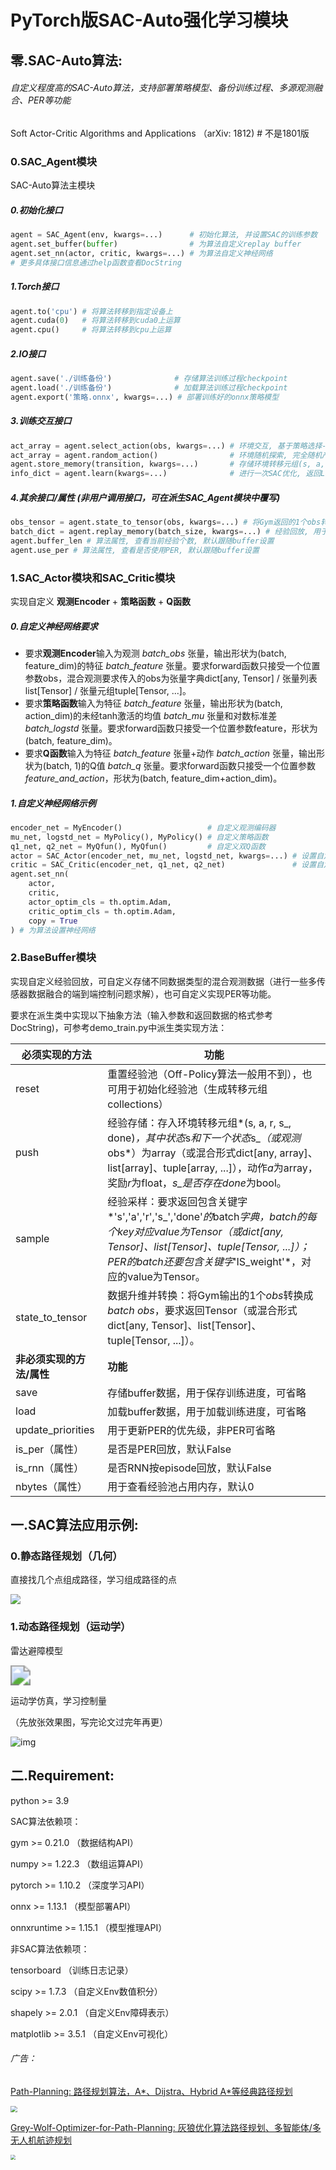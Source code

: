 # PyTorch版SAC-Auto强化学习模块

## 零.SAC-Auto算法:

###### 自定义程度高的SAC-Auto算法，支持部署策略模型、备份训练过程、多源观测融合、PER等功能

Soft Actor-Critic Algorithms and Applications （arXiv: 1812) # 不是1801版

### 0.SAC_Agent模块

SAC-Auto算法主模块

##### 0.初始化接口

```python
agent = SAC_Agent(env, kwargs=...)      # 初始化算法, 并设置SAC的训练参数
agent.set_buffer(buffer)                # 为算法自定义replay buffer
agent.set_nn(actor, critic, kwargs=...) # 为算法自定义神经网络
# 更多具体接口信息通过help函数查看DocString
```

##### 1.Torch接口

```python
agent.to('cpu') # 将算法转移到指定设备上
agent.cuda(0)   # 将算法转移到cuda0上运算
agent.cpu()     # 将算法转移到cpu上运算
```

##### 2.IO接口

```python
agent.save('./训练备份')              # 存储算法训练过程checkpoint
agent.load('./训练备份')              # 加载算法训练过程checkpoint
agent.export('策略.onnx', kwargs=...) # 部署训练好的onnx策略模型
```

##### 3.训练交互接口

```python
act_array = agent.select_action(obs, kwargs=...) # 环境交互, 基于策略选择-1~1的随机/确定动作
act_array = agent.random_action()                # 环境随机探索, 完全随机产生-1~1的动作
agent.store_memory(transition, kwargs=...)       # 存储环境转移元组(s, a, r, s_, done)
info_dict = agent.learn(kwargs=...)              # 进行一次SAC优化, 返回Loss/Q函数/...
```

##### 4.其余接口/属性 (非用户调用接口，可在派生SAC_Agent模块中覆写)

```python
obs_tensor = agent.state_to_tensor(obs, kwargs=...) # 将Gym返回的1个obs转换成batch_obs, 用于处理混合输入情况, 默认跟随buffer设置
batch_dict = agent.replay_memory(batch_size, kwargs=...) # 经验回放, 用于实现花样经验回放, 默认跟随buffer设置
agent.buffer_len # 算法属性, 查看当前经验个数, 默认跟随buffer设置
agent.use_per # 算法属性, 查看是否使用PER, 默认跟随buffer设置
```

### 1.SAC_Actor模块和SAC_Critic模块

实现自定义 **观测Encoder** + **策略函数** + **Q函数**

##### 0.自定义神经网络要求

- 要求**观测Encoder**输入为观测 *batch_obs* 张量，输出形状为(batch, feature_dim)的特征 *batch_feature* 张量。要求forward函数只接受一个位置参数obs，混合观测要求传入的obs为张量字典dict[any, Tensor] / 张量列表list[Tensor] / 张量元组tuple[Tensor, ...]。
- 要求**策略函数**输入为特征 *batch_feature* 张量，输出形状为(batch, action_dim)的未经tanh激活的均值 *batch_mu* 张量和对数标准差 *batch_logstd* 张量。要求forward函数只接受一个位置参数feature，形状为(batch, feature_dim)。
- 要求**Q函数**输入为特征 *batch_feature* 张量+动作 *batch_action* 张量，输出形状为(batch, 1)的Q值 *batch_q* 张量。要求forward函数只接受一个位置参数*feature_and_action*，形状为(batch, feature_dim+action_dim)。

##### 1.自定义神经网络示例

```python
encoder_net = MyEncoder()                   # 自定义观测编码器
mu_net, logstd_net = MyPolicy(), MyPolicy() # 自定义策略函数
q1_net, q2_net = MyQfun(), MyQfun()         # 自定义双Q函数
actor = SAC_Actor(encoder_net, mu_net, logstd_net, kwargs=...) # 设置自定义actor网络
critic = SAC_Critic(encoder_net, q1_net, q2_net)               # 设置自定义critic网络
agent.set_nn(
    actor, 
    critic, 
    actor_optim_cls = th.optim.Adam, 
    critic_optim_cls = th.optim.Adam, 
    copy = True
) # 为算法设置神经网络
```

### 2.BaseBuffer模块

实现自定义经验回放，可自定义存储不同数据类型的混合观测数据（进行一些多传感器数据融合的端到端控制问题求解），也可自定义实现PER等功能。

要求在派生类中实现以下抽象方法（输入参数和返回数据的格式参考DocString)，可参考demo_train.py中派生类实现方法：

| **必须实现的方法**        | **功能**                                                     |
| ------------------------- | ------------------------------------------------------------ |
| reset                     | 重置经验池（Off-Policy算法一般用不到），也可用于初始化经验池（生成转移元组collections） |
| push                      | 经验存储：存入环境转移元组*(s, a, r, s_, done)*，其中状态*s*和下一个状态*s_*（或观测*obs*）为array（或混合形式dict[any, array]、list[array]、tuple[array, ...]），动作*a*为array，奖励*r*为float，*s_*是否存在*done*为bool。 |
| sample                    | 经验采样：要求返回包含关键字*'s','a','r','s_','done'*的*batch*字典，*batch*的每个key对应value为Tensor（或dict[any, Tensor]、list[Tensor]、tuple[Tensor, ...]）；PER的batch还要包含关键字*'IS_weight'*，对应的value为Tensor。 |
| state_to_tensor           | 数据升维并转换：将Gym输出的1个*obs*转换成*batch obs*，要求返回Tensor（或混合形式dict[any, Tensor]、list[Tensor]、tuple[Tensor, ...]）。 |
| **非必须实现的方法/属性** | **功能**                                                     |
| save                      | 存储buffer数据，用于保存训练进度，可省略                     |
| load                      | 加载buffer数据，用于加载训练进度，可省略                     |
| update_priorities         | 用于更新PER的优先级，非PER可省略                             |
| is_per（属性）            | 是否是PER回放，默认False                                     |
| is_rnn（属性）            | 是否RNN按episode回放，默认False                              |
| nbytes（属性）            | 用于查看经验池占用内存，默认0                                |

## 一.SAC算法应用示例:

### 0.静态路径规划（几何）

直接找几个点组成路径，学习组成路径的点

![](图片/Result.png)

### 1.动态路径规划（运动学）

雷达避障模型

<img src="图片/Lidar.gif" style="zoom:200%;" />

运动学仿真，学习控制量

（先放张效果图，写完论文过完年再更）

![img](图片/amagi.png)

## 二.**Requirement**:

python >= 3.9

SAC算法依赖项：

gym >= 0.21.0 （数据结构API）

numpy >= 1.22.3 （数组运算API）

pytorch >= 1.10.2 （深度学习API）

onnx >= 1.13.1 （模型部署API）

onnxruntime >= 1.15.1 （模型推理API）

非SAC算法依赖项：

tensorboard （训练日志记录）

scipy >= 1.7.3 （自定义Env数值积分）

shapely >= 2.0.1 （自定义Env障碍表示）

matplotlib >= 3.5.1 （自定义Env可视化）

###### 广告：

[Path-Planning: 路径规划算法，A*、Dijstra、Hybrid A*等经典路径规划](https://github.com/zhaohaojie1998/A-Star-for-Path-Planning)

<img src="图片/ad1.png" style="zoom: 67%;" />

[Grey-Wolf-Optimizer-for-Path-Planning: 灰狼优化算法路径规划、多智能体/多无人机航迹规划](https://github.com/zhaohaojie1998/Grey-Wolf-Optimizer-for-Path-Planning)

<img src="图片/ad2.png" style="zoom: 50%;" />

